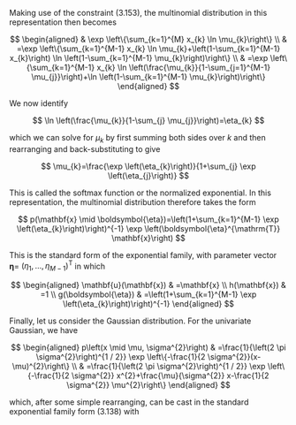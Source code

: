 Making use of the constraint (3.153), the multinomial distribution in this representation then becomes

$$
\begin{aligned}
& \exp \left\{\sum_{k=1}^{M} x_{k} \ln \mu_{k}\right\} \\
& =\exp \left\{\sum_{k=1}^{M-1} x_{k} \ln \mu_{k}+\left(1-\sum_{k=1}^{M-1} x_{k}\right) \ln \left(1-\sum_{k=1}^{M-1} \mu_{k}\right)\right\} \\
& =\exp \left\{\sum_{k=1}^{M-1} x_{k} \ln \left(\frac{\mu_{k}}{1-\sum_{j=1}^{M-1} \mu_{j}}\right)+\ln \left(1-\sum_{k=1}^{M-1} \mu_{k}\right)\right\}
\end{aligned}
$$

We now identify

$$
\ln \left(\frac{\mu_{k}}{1-\sum_{j} \mu_{j}}\right)=\eta_{k}
$$

which we can solve for $\mu_{k}$ by first summing both sides over $k$ and then rearranging and back-substituting to give

$$
\mu_{k}=\frac{\exp \left(\eta_{k}\right)}{1+\sum_{j} \exp \left(\eta_{j}\right)}
$$

This is called the softmax function or the normalized exponential. In this representation, the multinomial distribution therefore takes the form

$$
p(\mathbf{x} \mid \boldsymbol{\eta})=\left(1+\sum_{k=1}^{M-1} \exp \left(\eta_{k}\right)\right)^{-1} \exp \left(\boldsymbol{\eta}^{\mathrm{T}} \mathbf{x}\right)
$$

This is the standard form of the exponential family, with parameter vector $\boldsymbol{\eta}=$ $\left(\eta_{1}, \ldots, \eta_{M-1}\right)^{\mathrm{T}}$ in which

$$
\begin{aligned}
\mathbf{u}(\mathbf{x}) & =\mathbf{x} \\
h(\mathbf{x}) & =1 \\
g(\boldsymbol{\eta}) & =\left(1+\sum_{k=1}^{M-1} \exp \left(\eta_{k}\right)\right)^{-1}
\end{aligned}
$$

Finally, let us consider the Gaussian distribution. For the univariate Gaussian, we have

$$
\begin{aligned}
p\left(x \mid \mu, \sigma^{2}\right) & =\frac{1}{\left(2 \pi \sigma^{2}\right)^{1 / 2}} \exp \left\{-\frac{1}{2 \sigma^{2}}(x-\mu)^{2}\right\} \\
& =\frac{1}{\left(2 \pi \sigma^{2}\right)^{1 / 2}} \exp \left\{-\frac{1}{2 \sigma^{2}} x^{2}+\frac{\mu}{\sigma^{2}} x-\frac{1}{2 \sigma^{2}} \mu^{2}\right\}
\end{aligned}
$$

which, after some simple rearranging, can be cast in the standard exponential family form (3.138) with